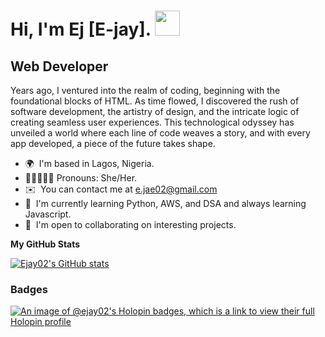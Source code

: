 Hi, I'm Ej [E-jay]. <img src="https://user-images.githubusercontent.com/84375918/191945102-778647b4-d74c-4526-875b-6ff4120ba9a5.gif" height="40" style="max-width: 100%; display: inline-block;"  />
============================

Web Developer
-------------

Years ago, I ventured into the realm of coding, beginning with the foundational blocks of HTML. As time flowed, I discovered the rush of software development, the artistry of design, and the intricate logic of creating seamless user experiences. This technological odyssey has unveiled a world where each line of code weaves a story, and with every app developed, a piece of the future takes shape.

* 🌍  I'm based in Lagos, Nigeria.
* 👩🏽‍🤝‍👨🏼  Pronouns: She/Her.
* ✉️  You can contact me at [e.jae02@gmail.com](mailto:e.jae02@gmail.com)
* 🧠  I'm currently learning Python, AWS, and DSA and always learning Javascript.
* 🤝  I'm open to collaborating on interesting projects.

<b>My GitHub Stats</b>

<a href="http://www.github.com/Ejay02"><img src="https://github-readme-stats.vercel.app/api?username=Ejay02&show_icons=true&hide=&count_private=true&title_color=0891b2&text_color=ffffff&icon_color=0891b2&bg_color=1c1917&hide_border=true&show_icons=true" alt="Ejay02's GitHub stats" /></a>

### Badges

[![An image of @ejay02's Holopin badges, which is a link to view their full Holopin profile](https://holopin.me/ejay02)](https://holopin.io/@ejay02)

<!---
Ejay02 is a ✨ special ✨ repository because its `README.md` (this file) appears on your GitHub profile.
You can click the Preview link to take a look at your changes.
// TOP LANG
<a href="https://github.com/Ejay02" align="right"><img src="https://github-readme-stats.vercel.app/api/top-langs/?username=Ejay02&langs_count=10&title_color=0891b2&text_color=ffffff&icon_color=0891b2&bg_color=1c1917&hide_border=true&locale=en&custom_title=Top%20%Languages" alt="Top Languages" /></a>
--->
